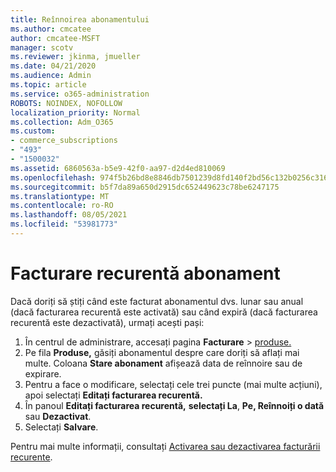 ```yaml
---
title: Reînnoirea abonamentului
ms.author: cmcatee
author: cmcatee-MSFT
manager: scotv
ms.reviewer: jkinma, jmueller
ms.date: 04/21/2020
ms.audience: Admin
ms.topic: article
ms.service: o365-administration
ROBOTS: NOINDEX, NOFOLLOW
localization_priority: Normal
ms.collection: Adm_O365
ms.custom:
- commerce_subscriptions
- "493"
- "1500032"
ms.assetid: 6860563a-b5e9-42f0-aa97-d2d4ed810069
ms.openlocfilehash: 974f5b26bd8e8846db7501239d8fd140f2bd56c132b0256c3166dbf2c2c8b138
ms.sourcegitcommit: b5f7da89a650d2915dc652449623c78be6247175
ms.translationtype: MT
ms.contentlocale: ro-RO
ms.lasthandoff: 08/05/2021
ms.locfileid: "53981773"
---
```

# <a name="subscription-recurring-billing"></a>Facturare recurentă abonament

Dacă doriți să știți când este facturat abonamentul dvs. lunar sau anual (dacă facturarea  recurentă este activată) sau când expiră (dacă facturarea recurentă este dezactivată), urmați acești pași: 
  
1. În centrul de administrare, accesați pagina **Facturare** \> [produse.](https://go.microsoft.com/fwlink/p/?linkid=842054)
2. Pe fila **Produse,** găsiți abonamentul despre care doriți să aflați mai multe. Coloana **Stare abonament** afișează data de reînnoire sau de expirare.
3. Pentru a face o modificare, selectați cele trei puncte (mai multe acțiuni), apoi selectați **Editați facturarea recurentă.**
4. În panoul **Editați facturarea recurentă,** **selectați La**, **Pe, Reînnoiți o dată** sau **Dezactivat**.
5. Selectați **Salvare**.

Pentru mai multe informații, consultați [Activarea sau dezactivarea facturării recurente](/microsoft-365/commerce/subscriptions/renew-your-subscription).